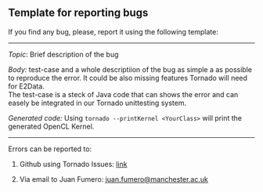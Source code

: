 ## Template for reporting bugs 

If you find any bug, please, report it using the following template:

--------------------------

*Topic*: Brief description of the bug

*Body:* test-case and a whole descriptiion of the bug as simple a as possible to reproduce the error.
It could be also missing features Tornado will need for E2Data.  
The test-case is a steck of Java code that can shows the error and can easely be integrated
in our Tornado unittesting system. 

*Generated code:* Using `tornado --printKernel <YourClass>` will print the generated OpenCL Kernel.

---------------------------


Errors can be reported to:

1) Github using Tornado Issues: [link](https://github.com/beehive-lab/tornado/issues)

2) Via email to Juan Fumero: juan.fumero@manchester.ac.uk

